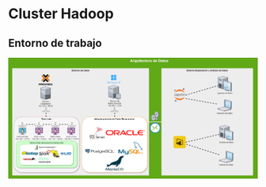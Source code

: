 # Cluster Hadoop

## Entorno de trabajo

![Entorno de trabajo](images/entorno_trabajo.png)

[Documentación]: docs/clusterhadoop.pdf "Documentación del clúster Hadoop"
